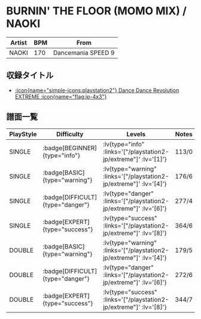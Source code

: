 # BURNIN' THE FLOOR (MOMO MIX) / NAOKI

|Artist|BPM|From|
|------|---|----|
|NAOKI|170|Dancemania SPEED 9|

## 収録タイトル

- [ :icon{name="simple-icons:playstation2"} Dance Dance Revolution EXTREME :icon{name="flag:jp-4x3"} ](/playstation2-jp/extreme)

## 譜面一覧

|PlayStyle|Difficulty|Levels|Notes|Movie|
|---------|----------|------|-----|-----|
|SINGLE| :badge[BEGINNER]{type="info"} | :lv{type="info" :links='["/playstation2-jp/extreme"]' :lv='[1]'} |113/0||
|SINGLE| :badge[BASIC]{type="warning"} | :lv{type="warning" :links='["/playstation2-jp/extreme"]' :lv='[4]'} |176/6||
|SINGLE| :badge[DIFFICULT]{type="danger"} | :lv{type="danger" :links='["/playstation2-jp/extreme"]' :lv='[6]'} |277/4||
|SINGLE| :badge[EXPERT]{type="success"} | :lv{type="success" :links='["/playstation2-jp/extreme"]' :lv='[8]'} |364/6||
|DOUBLE| :badge[BASIC]{type="warning"} | :lv{type="warning" :links='["/playstation2-jp/extreme"]' :lv='[4]'} |179/5||
|DOUBLE| :badge[DIFFICULT]{type="danger"} | :lv{type="danger" :links='["/playstation2-jp/extreme"]' :lv='[6]'} |272/6||
|DOUBLE| :badge[EXPERT]{type="success"} | :lv{type="success" :links='["/playstation2-jp/extreme"]' :lv='[8]'} |344/7||
